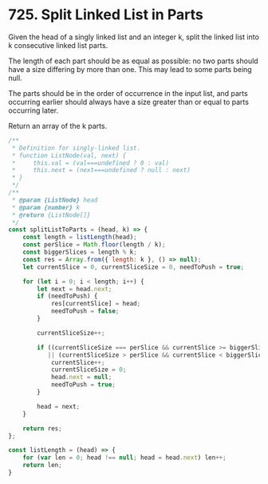 # 725. Split Linked List in Parts

Given the head of a singly linked list and an integer k, split the linked list into k consecutive linked list parts.

The length of each part should be as equal as possible: no two parts should have a size differing by more than one. This may lead to some parts being null.

The parts should be in the order of occurrence in the input list, and parts occurring earlier should always have a size greater than or equal to parts occurring later.

Return an array of the k parts.

```js
/**
 * Definition for singly-linked list.
 * function ListNode(val, next) {
 *     this.val = (val===undefined ? 0 : val)
 *     this.next = (next===undefined ? null : next)
 * }
 */
/**
 * @param {ListNode} head
 * @param {number} k
 * @return {ListNode[]}
 */
const splitListToParts = (head, k) => {
    const length = listLength(head);
    const perSlice = Math.floor(length / k);
    const biggerSlices = length % k;
    const res = Array.from({ length: k }, () => null);
    let currentSlice = 0, currentSliceSize = 0, needToPush = true;

    for (let i = 0; i < length; i++) {
        let next = head.next;
        if (needToPush) {
            res[currentSlice] = head;
            needToPush = false;
        }

        currentSliceSize++;

        if ((currentSliceSize === perSlice && currentSlice >= biggerSlices)
           || (currentSliceSize > perSlice && currentSlice < biggerSlices)) {
            currentSlice++;
            currentSliceSize = 0;
            head.next = null;
            needToPush = true;
        }

        head = next;
    }

    return res;
};

const listLength = (head) => {
    for (var len = 0; head !== null; head = head.next) len++;
    return len;
}
```
